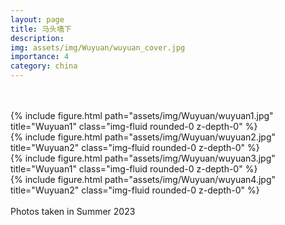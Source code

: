 ```yaml
---
layout: page
title: 马头墙下
description: 
img: assets/img/Wuyuan/wuyuan_cover.jpg
importance: 4
category: china
---
```


<br/>



<br/>

<div class="row">
    <div class="col-md-6 mt-3">
        {% include figure.html path="assets/img/Wuyuan/wuyuan1.jpg" title="Wuyuan1" class="img-fluid rounded-0 z-depth-0" %}
    </div>
    <div class="col-md-6 mt-3">
        {% include figure.html path="assets/img/Wuyuan/wuyuan2.jpg" title="Wuyuan2" class="img-fluid rounded-0 z-depth-0" %}
    </div>
</div>



<div class="row">
    <div class="col-md-6 mt-3">
        {% include figure.html path="assets/img/Wuyuan/wuyuan3.jpg" title="Wuyuan1" class="img-fluid rounded-0 z-depth-0" %}
    </div>
    <div class="col-md-6 mt-3">
        {% include figure.html path="assets/img/Wuyuan/wuyuan4.jpg" title="Wuyuan2" class="img-fluid rounded-0 z-depth-0" %}
    </div>
</div>

<br/>


<div class="caption">
    Photos taken in Summer 2023
</div>

